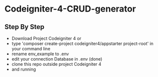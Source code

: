 # Codeigniter-4-CRUD-generator

## Step By Step

- Download Project Codeigniter 4 or
- type 'composer create-project codeigniter4/appstarter project-root' in your command line
- rename env_example to .env
- edit your connection Database in .env (done)
- clone this repo outside project Codeigniter 4 
- and running
